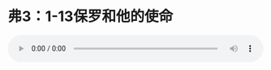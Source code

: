 # 弗3：1-13保罗和他的使命

<audio style="width: 100%;" preload="false" controls controlslist="nodownload"><source src="//cdn.simai.ml/audio/mp3/old/12309.mp3" type="audio/mpeg">Your browser does not support the audio element.</audio>


